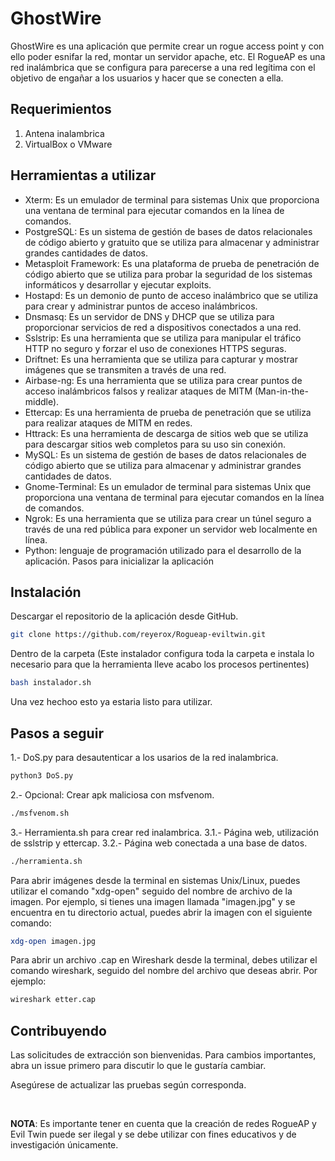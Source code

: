 # GhostWire

GhostWire es una aplicación que permite crear un rogue access point y con ello poder esnifar la red, montar un servidor apache, etc. El RogueAP es una red inalámbrica que se configura para parecerse a una red legítima con el objetivo de engañar a los usuarios y hacer que se conecten a ella.

## Requerimientos

1. Antena inalambrica 
2. VirtualBox o VMware

## Herramientas a utilizar

* Xterm: Es un emulador de terminal para sistemas Unix que proporciona una ventana de terminal para ejecutar comandos en la línea de comandos.
* PostgreSQL: Es un sistema de gestión de bases de datos relacionales de código abierto y gratuito que se utiliza para almacenar y administrar grandes cantidades de datos.
* Metasploit Framework: Es una plataforma de prueba de penetración de código abierto que se utiliza para probar la seguridad de los sistemas informáticos y desarrollar y ejecutar exploits.
* Hostapd: Es un demonio de punto de acceso inalámbrico que se utiliza para crear y administrar puntos de acceso inalámbricos.
* Dnsmasq: Es un servidor de DNS y DHCP que se utiliza para proporcionar servicios de red a dispositivos conectados a una red.
* Sslstrip: Es una herramienta que se utiliza para manipular el tráfico HTTP no seguro y forzar el uso de conexiones HTTPS seguras.
* Driftnet: Es una herramienta que se utiliza para capturar y mostrar imágenes que se transmiten a través de una red.
* Airbase-ng: Es una herramienta que se utiliza para crear puntos de acceso inalámbricos falsos y realizar ataques de MITM (Man-in-the-middle).
* Ettercap: Es una herramienta de prueba de penetración que se utiliza para realizar ataques de MITM en redes.
* Httrack: Es una herramienta de descarga de sitios web que se utiliza para descargar sitios web completos para su uso sin conexión.
* MySQL: Es un sistema de gestión de bases de datos relacionales de código abierto que se utiliza para almacenar y administrar grandes cantidades de datos.
* Gnome-Terminal: Es un emulador de terminal para sistemas Unix que proporciona una ventana de terminal para ejecutar comandos en la línea de comandos.
* Ngrok: Es una herramienta que se utiliza para crear un túnel seguro a través de una red pública para exponer un servidor web localmente en línea.
* Python: lenguaje de programación utilizado para el desarrollo de la aplicación.
Pasos para inicializar la aplicación

## Instalación 

Descargar el repositorio de la aplicación desde GitHub.

```bash
git clone https://github.com/reyerox/Rogueap-eviltwin.git
```
Dentro de la carpeta (Este instalador configura toda la carpeta e instala lo necesario para que la herramienta lleve acabo los procesos pertinentes)
```bash
bash instalador.sh
```
Una vez hechoo esto ya estaria listo para utilizar.

## Pasos a seguir

1.- DoS.py para desautenticar a los usarios de la red inalambrica.
```python
python3 DoS.py
```
2.- Opcional: Crear apk maliciosa con msfvenom.
```bash
./msfvenom.sh
```
3.- Herramienta.sh para crear red inalambrica.
  3.1.- Página web, utilización de sslstrip y ettercap.
  3.2.- Página web conectada a una base de datos.
```bash
./herramienta.sh
```

Para abrir imágenes desde la terminal en sistemas Unix/Linux, puedes utilizar el comando "xdg-open" seguido del nombre de archivo de la imagen. Por ejemplo, si tienes una imagen llamada "imagen.jpg" y se encuentra en tu directorio actual, puedes abrir la imagen con el siguiente comando:

```bash
xdg-open imagen.jpg
```

Para abrir un archivo .cap en Wireshark desde la terminal, debes utilizar el comando wireshark, seguido del nombre del archivo que deseas abrir. Por ejemplo:

```bash
wireshark etter.cap
```

## Contribuyendo

Las solicitudes de extracción son bienvenidas. Para cambios importantes, abra un issue primero para discutir lo que le gustaría cambiar.

Asegúrese de actualizar las pruebas según corresponda.

<br>

**NOTA**: Es importante tener en cuenta que la creación de redes RogueAP y Evil Twin puede ser ilegal y se debe utilizar con fines educativos y de investigación únicamente.
